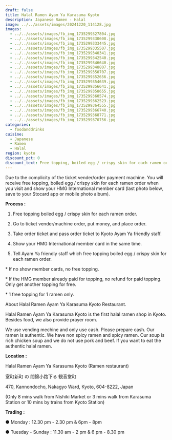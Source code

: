 ```yaml
---
draft: false
title: Halal Ramen Ayam Ya Karasuma Kyoto
description: Japanese Ramen - Halal
image: ../../assets/images/20241220_114128.jpg
images:
  - ../../assets/images/fb_img_1735299327804.jpg
  - ../../assets/images/fb_img_1735299330608.jpg
  - ../../assets/images/fb_img_1735299333445.jpg
  - ../../assets/images/fb_img_1735299335507.jpg
  - ../../assets/images/fb_img_1735299340341.jpg
  - ../../assets/images/fb_img_1735299342540.jpg
  - ../../assets/images/fb_img_1735299346640.jpg
  - ../../assets/images/fb_img_1735299348807.jpg
  - ../../assets/images/fb_img_1735299350707.jpg
  - ../../assets/images/fb_img_1735299352656.jpg
  - ../../assets/images/fb_img_1735299354639.jpg
  - ../../assets/images/fb_img_1735299356641.jpg
  - ../../assets/images/fb_img_1735299358655.jpg
  - ../../assets/images/fb_img_1735299360574.jpg
  - ../../assets/images/fb_img_1735299362523.jpg
  - ../../assets/images/fb_img_1735299364555.jpg
  - ../../assets/images/fb_img_1735299366740.jpg
  - ../../assets/images/fb_img_1735299368771.jpg
  - ../../assets/images/fb_img_1735299370756.jpg
categories:
  - foodanddrinks
cuisine:
  - Japanese
  - Ramen
  - Halal
region: kyoto
discount_pct: 0
discount_text: Free topping, boiled egg / crispy skin for each ramen order
---
```

Due to the complicity of the ticket vender/order payment machine. You will receive free topping, boiled egg / crispy skin for each ramen order when you visit and show your HMG International member card (last photo below, save to your Stocard app or mobile photo album).



**Process :**

1) Free topping boiled egg / crispy skin for each ramen order.

2) Go to ticket vender/machine order, put money, and place order.

3) Take order ticket and pass order ticket to Kyoto Ayam Ya friendly staff.

4) Show your HMG International member card in the same time. 

4) Tell Ayam Ya friendly staff which free topping boiled egg / crispy skin for each ramen order.



\* If no show member cards, no free topping. 

\* If the HMG member already paid for topping, no refund for paid topping. Only get another topping for free.

\* 1 free topping for 1 ramen only.



About Halal Ramen Ayam Ya Karasuma Kyoto Restaurant. 

Halal Ramen Ayam Ya Karasuma Kyoto is the first halal ramen shop in Kyoto. Besides food, we also provide prayer room.

We use vending mechine and only use cash. Please prepare cash. Our ramen is authentic. We have non spicy ramen and spicy ramen. Our soup is rich chicken soup and we do not use pork and beef. If you want to eat the authentic halal ramen.



**Location :** 

Halal Ramen Ayam Ya Karasuma Kyoto (Ramen restaurant)

室町新町 の 間錦小路下る 観音堂町 

470, Kannondocho, Nakagyo Ward, Kyoto, 604-8222, Japan

(Only 8 mins walk from Nishiki Market or 3 mins walk from Karasuma Station or 10 mins by trains from Kyoto Station)



**Trading :**

● Monday : 12.30 pm - 2.30 pm & 6pm - 8pm

● Tuesday - Sunday : 11.30 am - 2 pm & 6 pm - 8.30 pm
